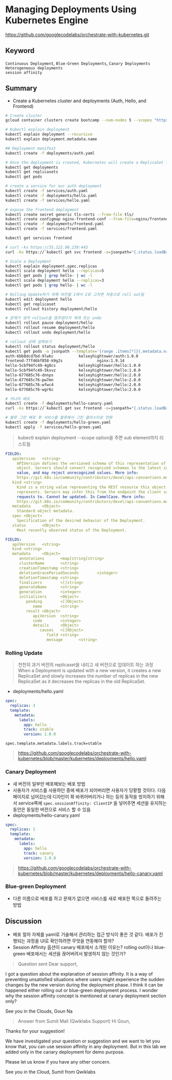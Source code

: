 # Managing Deployments Using Kubernetes Engine
https://github.com/googlecodelabs/orchestrate-with-kubernetes.git

## Keyword
`Continuous Deployment`, `Blue-Green Deployments`, `Canary Deployments` <br>
`Heterogeneous deployments` <br>
`session affinity` <br>

## Summary
- Create a Kubernetes cluster and deployments (Auth, Hello, and Frontend)
~~~bash
# Create cluster
gcloud container clusters create bootcamp --num-nodes 5 --scopes "https://www.googleapis.com/auth/projecthosting,storage-rw"

# Kubectl explain deployment
kubectl explain deployment --recursive
kubectl explain deployment.metadata.name

## Deployment manifest
kubectl create -f deployments/auth.yaml

# Once the deployment is created, Kubernetes will create a ReplicaSet for the Deployment. 
kubectl get deployments
kubectl get replicasets
kubectl get pods

# create a service for our auth deployment
kubectl create -f services/auth.yaml
kubectl create -f deployments/hello.yaml
kubectl create -f services/hello.yaml

# expose the frontend deployment
kubectl create secret generic tls-certs --from-file tls/
kubectl create configmap nginx-frontend-conf --from-file=nginx/frontend.conf
kubectl create -f deployments/frontend.yaml
kubectl create -f services/frontend.yaml

kubectl get services frontend

# curl -ks https://35.222.98.239:443 
curl -ks https://`kubectl get svc frontend -o=jsonpath="{.status.loadBalancer.ingress[0].ip}"`

# Scale a Deployment
kubectl explain deployment.spec.replicas
kubectl scale deployment hello --replicas=5
kubectl get pods | grep hello- | wc -l
kubectl scale deployment hello --replicas=3
kubectl get pods | grep hello- | wc -l

# Rolling Update하기 위해 버전을 1에서 2로 고치면 자동으로 roll out됨
kubectl edit deployment hello 
kubectl get replicaset
kubectl rollout history deployment/hello

# 문제가 생겨 rollout을 멈추었다가 재개 또는 undo
kubectl rollout pause deployment/hello
kubectl rollout resume deployment/hello
kubectl rollout undo deployment/hello

# rollout 상태 살펴보기
kubectl rollout status deployment/hello
kubectl get pods -o jsonpath --template='{range .items[*]}{.metadata.name}{"\t"}{"\t"}{.spec.containers[0].image}{"\n"}{end}'
auth-6bb8dcd7bd-9lwkc           kelseyhightower/auth:1.0.0
frontend-77f46bf858-k9g2s               nginx:1.9.14
hello-5cbf94fc49-4g8cs          kelseyhightower/hello:1.0.0
hello-5cbf94fc49-5kxvz          kelseyhightower/hello:1.0.0
hello-677685c76-dnnps           kelseyhightower/hello:2.0.0
hello-677685c76-pw7mn           kelseyhightower/hello:2.0.0
hello-677685c76-wfwc4           kelseyhightower/hello:2.0.0
hello-677685c76-wgr6c           kelseyhightower/hello:2.0.0

# 카나리 배포
kubectl create -f deployments/hello-canary.yaml
curl -ks https://`kubectl get svc frontend -o=jsonpath="{.status.loadBalancer.ingress[0].ip}"`/version

# 블루 그린 배포 후 서비스를 블루에서 그린 클러스터로 전환
kubectl create -f deployments/hello-green.yaml
kubectl apply -f services/hello-green.yaml
~~~
> kubectl explain deployment --scope option을 주면 sub element까지 리스트됨
~~~yaml
FIELDS:
   apiVersion   <string>
     APIVersion defines the versioned schema of this representation of an
     object. Servers should convert recognized schemas to the latest internal
     value, and may reject unrecognized values. More info:
     https://git.k8s.io/community/contributors/devel/api-conventions.md#resources
   kind <string>
     Kind is a string value representing the REST resource this object
     represents. Servers may infer this from the endpoint the client submits
     requests to. Cannot be updated. In CamelCase. More info:
     https://git.k8s.io/community/contributors/devel/api-conventions.md#types-kinds
   metadata     <Object>
     Standard object metadata.
   spec <Object>
     Specification of the desired behavior of the Deployment.
   status       <Object>
     Most recently observed status of the Deployment.
~~~

~~~yaml
FIELDS:
   apiVersion   <string>
   kind <string>
   metadata     <Object>
      annotations       <map[string]string>
      clusterName       <string>
      creationTimestamp <string>
      deletionGracePeriodSeconds        <integer>
      deletionTimestamp <string>
      finalizers        <[]string>
      generateName      <string>
      generation        <integer>
      initializers      <Object>
         pending        <[]Object>
            name        <string>
         result <Object>
            apiVersion  <string>
            code        <integer>
            details     <Object>
               causes   <[]Object>
                  field <string>
                  message       <string>
~~~

### Rolling Update
> 천천히 과거 버전의 replicaset을 내리고 새 버전으로 업데이트 하는 과정 <br>
> When a Deployment is updated with a new version, it creates a new ReplicaSet and slowly increases the number of replicas in the new ReplicaSet as it decreases the replicas in the old ReplicaSet.
- deployments/hello.yaml 
~~~yaml
spec:
  replicas: 3
  template:
    metadata:
      labels:
        app: hello
        track: stable
        version: 1.0.0
~~~
`spec.template.metadata.labels.track=stable`
> https://github.com/googlecodelabs/orchestrate-with-kubernetes/blob/master/kubernetes/deployments/hello.yaml

### Canary Deployment
- 새 버전의 일부만 배포해보는 배포 방법
- 사용자가 서비스를 사용하던 중에 배포가 되어버리면 사용자가 당황할 것이다. 다음 페이지로 넘어갔는데 디자인이 확 바뀌어버리거나 하는 등의 동작을 방지하기 위해서 service쪽에 `spec.sessionAffinity: ClientIP` 을 넣어주면 세션을 유지하는 동안은 동일한 버전으로 서비스 할 수 있음
- deployments/hello-canary.yaml
~~~yaml
spec:
  replicas: 1
  template:
    metadata:
      labels:
        app: hello
        track: canary
        version: 2.0.0
~~~
> https://github.com/googlecodelabs/orchestrate-with-kubernetes/blob/master/kubernetes/deployments/hello-canary.yaml

### Blue-green Deployment
- 다른 이름으로 배포를 하고 문제가 없으면 서비스를 새로 배포한 쪽으로 돌려주는 방법

## Discussion
- 배포 절차 자체를 yaml로 기술해서 관리하는 접근 방식이 좋은 것 같다. 배포가 진행되는 과정을 UI로 확인하려면 무엇을 연동해야 할까?
- Session Affinity 옵션이 canary 배포에서 소개된 이유는? rolling out이나 blue-green 배포에서는 세션을 끊어버려서 발생하지 않는 것인가?

> Question sent
Dear support,

I got a question about the explanation of session affinity. It is a way of preventing unsatisfied situations where users might experience the sudden changes by the new version during the deployment phase. I think it can be happened either rolling out or blue-green deployment process. I wonder why the session affinity concept is mentioned at canary deployment section only?

See you in the Clouds,
Goun Na

> Answer from Sumit Mali (Qwiklabs Support)
Hi Goun,

Thanks for your suggestion!

We have investigated your question or suggestion and we want to let you know that, you can use session affinity in any deployment. But in this lab we added only in the canary deployment for demo purpose.

Please let us know if you have any other concern.

See you in the Cloud,
Sumit from Qwiklabs

